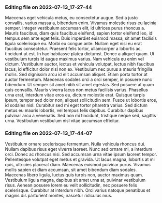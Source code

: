 

### Editing file on 2022-07-13_17-27-44

Maecenas eget vehicula metus, eu consectetur augue. Sed a justo convallis, varius massa a, bibendum enim. Vivamus molestie risus eu lacinia semper. Integer vestibulum accumsan elit, id ultrices purus rhoncus a. Mauris faucibus, diam quis faucibus eleifend, sapien tortor eleifend leo, id tempus sem ante eget felis. Duis imperdiet euismod massa, sit amet facilisis ligula scelerisque eu. Morbi eu congue ante. Nullam eget nisi eu erat faucibus consectetur. Praesent felis tortor, ullamcorper a lobortis ac, tincidunt ut est. In hac habitasse platea dictumst. Donec a aliquet quam. Ut vestibulum turpis id augue maximus varius. Nam vehicula eu enim vel dictum. Vestibulum auctor, lectus et vehicula volutpat, lectus nibh faucibus lacus, id efficitur dolor nisl non ex.
Vestibulum nec purus a mauris fringilla mollis. Sed dignissim arcu id elit accumsan aliquet. Etiam porta tortor at auctor fermentum. Maecenas sodales orci a orci semper, in posuere nunc bibendum. Ut semper sit amet nibh sit amet egestas. Sed posuere at quam quis convallis. Mauris viverra lacus non metus facilisis varius. Phasellus urna erat, interdum vitae eros eu, dictum molestie erat. Quisque turpis ipsum, tempor sed dolor non, aliquet sollicitudin sem. Fusce ut lobortis eros, id sodales nisl. Curabitur sed mi eget tortor pharetra varius. Sed dictum metus eu mauris lobortis, vel tempus felis dapibus. Curabitur dapibus pulvinar arcu a venenatis. Sed non mi tincidunt, tristique neque sed, sagittis urna. Vestibulum vestibulum nisl vitae accumsan efficitur.




### Editing file on 2022-07-13_17-44-07

Vestibulum ornare scelerisque fermentum. Nulla vehicula rhoncus dui. Nullam dapibus risus eget viverra laoreet. Nunc sed ornare mi, a interdum orci. Donec ac rhoncus nisi. Sed accumsan urna vitae ipsum laoreet tempor. Pellentesque volutpat eget metus et gravida. Ut lacus magna, lobortis at mi quis, ultricies placerat diam. Maecenas euismod pulvinar purus. Vivamus mollis sapien et diam accumsan, sit amet bibendum diam sodales. Maecenas libero ligula, luctus quis turpis non, auctor maximus quam. Vestibulum ligula magna, dapibus sit amet urna at, pulvinar vestibulum risus. Aenean posuere lorem eu velit sollicitudin, nec posuere felis scelerisque. Curabitur at interdum nibh. Orci varius natoque penatibus et magnis dis parturient montes, nascetur ridiculus mus.


